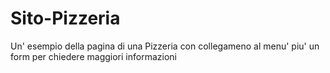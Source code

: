 # Sito-Pizzeria
Un' esempio  della pagina di una Pizzeria con collegameno al menu' piu' un form per chiedere maggiori informazioni
